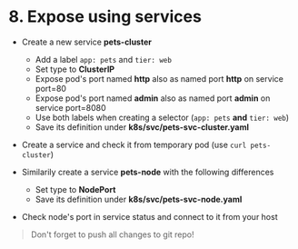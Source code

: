 # 8. Expose using services

* Create a new service **pets-cluster**
  * Add a label `app: pets` and `tier: web`
  * Set type to **ClusterIP**
  * Expose pod's port named **http** also as named port **http** on service port=80
  * Expose pod's port named **admin** also as named port **admin** on service port=8080
  * Use both labels when creating a selector (`app: pets` **and** `tier: web`)
  * Save its definition under **k8s/svc/pets-svc-cluster.yaml**
* Create a service and check it from temporary pod (use `curl pets-cluster`)

* Similarily create a service **pets-node** with the following differences
  * Set type to **NodePort**
  * Save its definition under **k8s/svc/pets-svc-node.yaml**
* Check node's port in service status and connect to it from your host


> Don't forget to push all changes to git repo!
